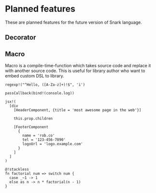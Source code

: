 Planned features
================

These are planned features for the future version of Snark language.

## Decorator

## Macro

Macro is a compile-time-function which takes source code and replace it with another source code. This is useful for library author who want to embed custom DSL to library.

```
regexp!("^Hello, ([A-Za-z]+)!$", 'i')

passCallback(bind!(console.log))
```

```
jsx!(
  [div
    [HeaderComponent, {title = 'most awesome page in the web'}]

    this.prop.children

    [FooterComponent
      {
        name = 'rob.co'
        tel = '123-456-7890'
        logoUrl = 'logo.example.com'
      }
    ]
  ]
)
```

```
@!stackless
fn factorial num => switch num {
  case _~1 -> 1
  else as n -> n * factorial(n - 1)
}
```
